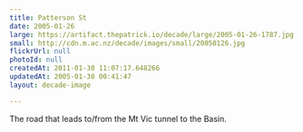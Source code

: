 ```yaml
---
title: Patterson St
date: 2005-01-26
large: https://artifact.thepatrick.io/decade/large/2005-01-26-1787.jpg
small: http://cdn.m.ac.nz/decade/images/small/20050126.jpg
flickrUrl: null
photoId: null
createdAt: 2011-01-30 11:07:17.648266
updatedAt: 2005-01-30 00:41:47
layout: decade-image

---
```

The road that leads to/from the Mt Vic tunnel to the Basin.
